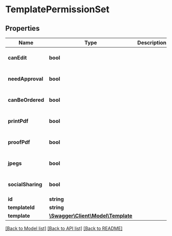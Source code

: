 # TemplatePermissionSet

## Properties
Name | Type | Description | Notes
------------ | ------------- | ------------- | -------------
**canEdit** | **bool** |  | [optional] [default to false]
**needApproval** | **bool** |  | [optional] [default to false]
**canBeOrdered** | **bool** |  | [optional] [default to false]
**printPdf** | **bool** |  | [optional] [default to false]
**proofPdf** | **bool** |  | [optional] [default to false]
**jpegs** | **bool** |  | [optional] [default to false]
**socialSharing** | **bool** |  | [optional] [default to false]
**id** | **string** |  | [optional] 
**templateId** | **string** |  | [optional] 
**template** | [**\Swagger\Client\Model\Template**](Template.md) |  | [optional] 

[[Back to Model list]](../README.md#documentation-for-models) [[Back to API list]](../README.md#documentation-for-api-endpoints) [[Back to README]](../README.md)


